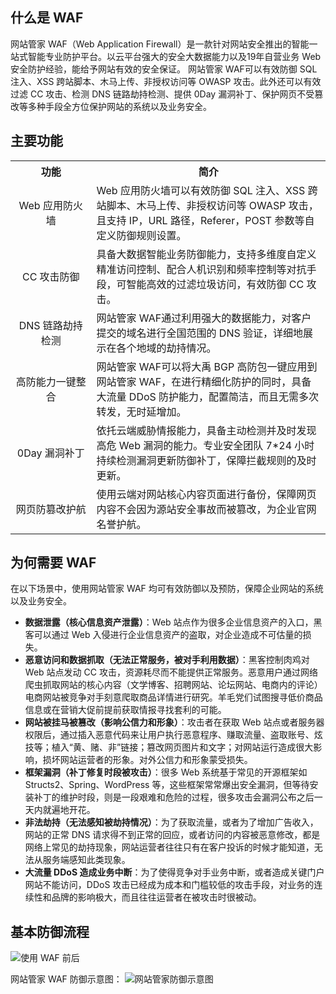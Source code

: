 ## 什么是 WAF
网站管家 WAF（Web Application Firewall）是一款针对网站安全推出的智能一站式智能专业防护平台。以云平台强大的安全大数据能力以及19年自营业务 Web 安全防护经验，能给予网站有效的安全保证。
网站管家 WAF可以有效防御 SQL 注入、XSS 跨站脚本、木马上传、非授权访问等 OWASP 攻击。此外还可以有效过滤 CC 攻击、检测 DNS 链路劫持检测、提供 0Day 漏洞补丁、保护网页不受篡改等多种手段全方位保护网站的系统以及业务安全。

## 主要功能
<table class="this">
<tbody>
<tr>
<th width="150">功能</th>
<th width="500">简介</th>
</tr>
<tr>
<td align="center">Web 应用防火墙</td>
<td>Web 应用防火墙可以有效防御 SQL 注入、XSS 跨站脚本、木马上传、非授权访问等 OWASP 攻击，且支持 IP，URL 路径，Referer，POST 参数等自定义防御规则设置。</td>
</tr>
<tr>
<td align="center">CC 攻击防御</td>
<td>具备大数据智能业务防御能力，支持多维度自定义精准访问控制、配合人机识别和频率控制等对抗手段，可智能高效的过滤垃圾访问，有效防御 CC 攻击。</td>
</tr>
<tr>
<td align="center">DNS 链路劫持检测</td>
<td>网站管家 WAF通过利用强大的数据能力，对客户提交的域名进行全国范围的 DNS 验证，详细地展示在各个地域的劫持情况。</td>
</tr>
<tr>
<td align="center">高防能力一键整合</td>
<td>网站管家 WAF可以将大禹 BGP 高防包一键应用到网站管家 WAF，在进行精细化防护的同时，具备大流量 DDoS 防护能力，配置简洁，而且无需多次转发，无时延增加。</td>
</tr>
<tr>
<td align="center">0Day 漏洞补丁</td>
<td>依托云端威胁情报能力，具备主动检测并及时发现高危 Web 漏洞的能力。专业安全团队 7*24 小时持续检测漏洞更新防御补丁，保障拦截规则的及时更新。</td>
</tr>
<tr>
<td align="center">网页防篡改护航</td>
<td>使用云端对网站核心内容页面进行备份，保障网页内容不会因为源站安全事故而被篡改，为企业官网名誉护航。</td>
</tr>
</tbody>
</table>

## 为何需要 WAF
在以下场景中，使用网站管家 WAF 均可有效防御以及预防，保障企业网站的系统以及业务安全。
- **数据泄露（核心信息资产泄露）**：Web 站点作为很多企业信息资产的入口，黑客可以通过 Web 入侵进行企业信息资产的盗取，对企业造成不可估量的损失。
- **恶意访问和数据抓取（无法正常服务，被对手利用数据）**：黑客控制肉鸡对 Web 站点发动 CC 攻击，资源耗尽而不能提供正常服务。恶意用户通过网络爬虫抓取网站的核心内容（文学博客、招聘网站、论坛网站、电商内的评论）电商网站被竞争对手刻意爬取商品详情进行研究。羊毛党们试图搜寻低价商品信息或在营销大促前提前获取情报寻找套利的可能。
- **网站被挂马被篡改（影响公信力和形象）**：攻击者在获取 Web 站点或者服务器权限后，通过插入恶意代码来让用户执行恶意程序、赚取流量、盗取账号、炫技等；植入“黄、赌、非”链接；篡改网页图片和文字；对网站运行造成很大影响，损坏网站运营者的形象。对外公信力和形象蒙受损失。
- **框架漏洞（补丁修复时段被攻击）**：很多 Web 系统基于常见的开源框架如 Structs2、Spring、WordPress 等，这些框架常常爆出安全漏洞，但等待安装补丁的维护时段，则是一段艰难和危险的过程，很多攻击会漏洞公布之后一天内就遍地开花。
- **非法劫持（无法感知被劫持情况）**：为了获取流量，或者为了增加广告收入，网站的正常 DNS 请求得不到正常的回应，或者访问的内容被恶意修改，都是网络上常见的劫持现象，网站运营者往往只有在客户投诉的时候才能知道，无法从服务端感知此类现象。
- **大流量 DDoS 造成业务中断**：为了使得竞争对手业务中断，或者造成关键门户网站不能访问，DDoS 攻击已经成为成本和门槛较低的攻击手段，对业务的连续性和品牌的影响极大，而且往往运营者在被攻击时很被动。

## 基本防御流程
![使用 WAF 前后](http://imgcache.tce.fsphere.cn/image/mc.qcloudimg.com/static/img/0252bd97de61a42dc1842c6c8d601d32/image.png)

网站管家 WAF 防御示意图：
![网站管家防御示意图](http://imgcache.tce.fsphere.cn/image/mc.qcloudimg.com/static/img/0b34705f9a4e8641ac8675ddf5e2e3b0/image.png)
